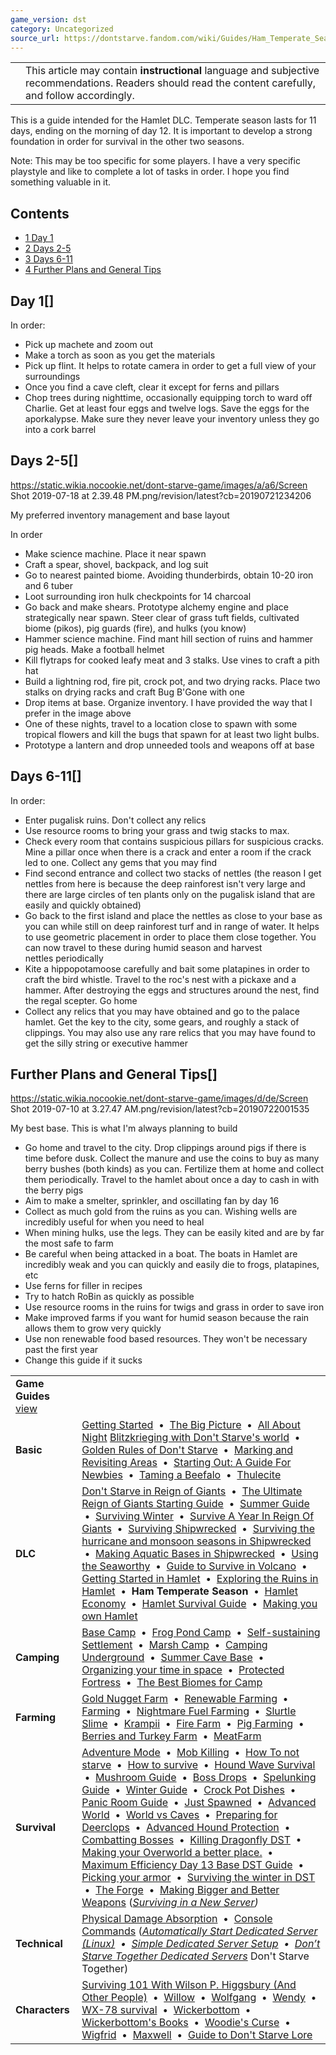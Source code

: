 ```yaml
---
game_version: dst
category: Uncategorized
source_url: https://dontstarve.fandom.com/wiki/Guides/Ham_Temperate_Season
---
```


|  |  |
| --- | --- |
|  | This article may contain **instructional** language and subjective recommendations. Readers should read the content carefully, and follow accordingly. |

This is a guide intended for the Hamlet DLC. Temperate season lasts for 11 days, ending on the morning of day 12. It is important to develop a strong foundation in order for survival in the other two seasons.

Note: This may be too specific for some players. I have a very specific playstyle and like to complete a lot of tasks in order. I hope you find something valuable in it.

## Contents

* [1 Day 1](#Day_1)
* [2 Days 2-5](#Days_2-5)
* [3 Days 6-11](#Days_6-11)
* [4 Further Plans and General Tips](#Further_Plans_and_General_Tips)

## Day 1[]

In order:

* Pick up machete and zoom out
* Make a torch as soon as you get the materials
* Pick up flint. It helps to rotate camera in order to get a full view of your surroundings
* Once you find a cave cleft, clear it except for ferns and pillars
* Chop trees during nighttime, occasionally equipping torch to ward off Charlie. Get at least four eggs and twelve logs. Save the eggs for the aporkalypse. Make sure they never leave your inventory unless they go into a cork barrel

## Days 2-5[]

 https://static.wikia.nocookie.net/dont-starve-game/images/a/a6/Screen Shot 2019-07-18 at 2.39.48 PM.png/revision/latest?cb=20190721234206 

My preferred inventory management and base layout

 

In order

* Make science machine. Place it near spawn
* Craft a spear, shovel, backpack, and log suit
* Go to nearest painted biome. Avoiding thunderbirds, obtain 10-20 iron and 6 tuber
* Loot surrounding iron hulk checkpoints for 14 charcoal
* Go back and make shears. Prototype alchemy engine and place strategically near spawn. Steer clear of grass tuft fields, cultivated biome (pikos), pig guards (fire), and hulks (you know)
* Hammer science machine. Find mant hill section of ruins and hammer pig heads. Make a football helmet
* Kill flytraps for cooked leafy meat and 3 stalks. Use vines to craft a pith hat
* Build a lightning rod, fire pit, crock pot, and two drying racks. Place two stalks on drying racks and craft Bug B'Gone with one
* Drop items at base. Organize inventory. I have provided the way that I prefer in the image above
* One of these nights, travel to a location close to spawn with some tropical flowers and kill the bugs that spawn for at least two light bulbs.
* Prototype a lantern and drop unneeded tools and weapons off at base

## Days 6-11[]

In order:

* Enter pugalisk ruins. Don't collect any relics
* Use resource rooms to bring your grass and twig stacks to max.
* Check every room that contains suspicious pillars for suspicious cracks. Mine a pillar once when there is a crack and enter a room if the crack led to one. Collect any gems that you may find
* Find second entrance and collect two stacks of nettles (the reason I get nettles from here is because the deep rainforest isn't very large and there are large circles of ten plants only on the pugalisk island that are easily and quickly obtained)
* Go back to the first island and place the nettles as close to your base as you can while still on deep rainforest turf and in range of water. It helps to use geometric placement in order to place them close together. You can now travel to these during humid season and harvest nettles periodically
* Kite a hippopotamoose carefully and bait some platapines in order to craft the bird whistle. Travel to the roc's nest with a pickaxe and a hammer. After destroying the eggs and structures around the nest, find the regal scepter. Go home
* Collect any relics that you may have obtained and go to the palace hamlet. Get the key to the city, some gears, and roughly a stack of clippings. You may also use any rare relics that you may have found to get the silly string or executive hammer

## Further Plans and General Tips[]

 https://static.wikia.nocookie.net/dont-starve-game/images/d/de/Screen Shot 2019-07-10 at 3.27.47 AM.png/revision/latest?cb=20190722001535 

My best base. This is what I'm always planning to build

 

* Go home and travel to the city. Drop clippings around pigs if there is time before dusk. Collect the manure and use the coins to buy as many berry bushes (both kinds) as you can. Fertilize them at home and collect them periodically. Travel to the hamlet about once a day to cash in with the berry pigs
* Aim to make a smelter, sprinkler, and oscillating fan by day 16
* Collect as much gold from the ruins as you can. Wishing wells are incredibly useful for when you need to heal
* When mining hulks, use the legs. They can be easily kited and are by far the most safe to farm
* Be careful when being attacked in a boat. The boats in Hamlet are incredibly weak and you can quickly and easily die to frogs, platapines, etc
* Use ferns for filler in recipes
* Try to hatch RoBin as quickly as possible
* Use resource rooms in the ruins for twigs and grass in order to save iron
* Make improved farms if you want for humid season because the rain allows them to grow very quickly
* Use non renewable food based resources. They won't be necessary past the first year
* Change this guide if it sucks

|  |  |
| --- | --- |
| **Game Guides** [view](/wiki/Template:Guide "Template:Guide") | |
| **Basic** | [Getting Started](/wiki/Guides/Getting_Started_Guide "Guides/Getting Started Guide")  •  [The Big Picture](/wiki/Guides/The_Big_Picture "Guides/The Big Picture")  •  [All About Night](/wiki/Guides/All_About_Night "Guides/All About Night") [Blitzkrieging with Don't Starve's world](/wiki/Guides/Blitzkrieging_with_Don%27t_Starve%27s_world "Guides/Blitzkrieging with Don't Starve's world")  •  [Golden Rules of Don't Starve](/wiki/Guides/Golden_Rules_of_Don%27t_Starve "Guides/Golden Rules of Don't Starve")  •  [Marking and Revisiting Areas](/wiki/Guides/Marking_and_Revisiting_Areas "Guides/Marking and Revisiting Areas")  •  [Starting Out: A Guide For Newbies](/wiki/Guides/Starting_Out:_A_Guide_For_Newbies "Guides/Starting Out: A Guide For Newbies")  •  [Taming a Beefalo](/wiki/Guides/Taming_a_Beefalo "Guides/Taming a Beefalo")  •  [Thulecite](/wiki/Guides/Thulecite "Guides/Thulecite") |
| **DLC** | [Don't Starve in Reign of Giants](/wiki/Guides/Don%27t_Starve_in_Reign_of_Giants "Guides/Don't Starve in Reign of Giants")  •  [The Ultimate Reign of Giants Starting Guide](/wiki/Guides/The_Ultimate_Reign_Of_Giants_Starting_Guide "Guides/The Ultimate Reign Of Giants Starting Guide")  •  [Summer Guide](/wiki/Guides/Summer_Guide "Guides/Summer Guide")  •  [Surviving Winter](/wiki/Guides/Surviving_Winter "Guides/Surviving Winter")  •  [Survive A Year In Reign Of Giants](/wiki/Guides/Survive_A_Year_In_Reign_Of_Giants "Guides/Survive A Year In Reign Of Giants")  •  [Surviving Shipwrecked](/wiki/Guides/Surviving_Shipwrecked "Guides/Surviving Shipwrecked")  •  [Surviving the hurricane and monsoon seasons in Shipwrecked](/wiki/Guides/Surviving_a_year_in_Shipwrecked "Guides/Surviving a year in Shipwrecked")  •  [Making Aquatic Bases in Shipwrecked](/wiki/Guides/Making_Aquatic_Bases_in_Shipwrecked "Guides/Making Aquatic Bases in Shipwrecked")  •  [Using the Seaworthy](/wiki/Guides/From_SW_to_RoG_via_the_Seaworthy! "Guides/From SW to RoG via the Seaworthy!")  •  [Guide to Survive in Volcano](/wiki/Guides/Guide_to_Survive_in_Volcano "Guides/Guide to Survive in Volcano")  •  [Getting Started in Hamlet](/wiki/Guides/Getting_Started_in_Hamlet "Guides/Getting Started in Hamlet")  •  [Exploring the Ruins in Hamlet](/wiki/Guides/Exploring_the_Ruins_in_Hamlet "Guides/Exploring the Ruins in Hamlet")  •  **Ham Temperate Season**  •  [Hamlet Economy](/wiki/Guides/Hamlet_Economy "Guides/Hamlet Economy")  •  [Hamlet Survival Guide](/wiki/Guides/Hamlet_Survival_Guide "Guides/Hamlet Survival Guide")  •  [Making you own Hamlet](/wiki/Guides/Making_you_own_Hamlet "Guides/Making you own Hamlet") |
| **Camping** | [Base Camp](/wiki/Guides/Base_Camp_Guide "Guides/Base Camp Guide")  •  [Frog Pond Camp](/wiki/Guides/Frog_Pond_Camp_Guide "Guides/Frog Pond Camp Guide")  •  [Self-sustaining Settlement](/wiki/Guides/Self-sustaining_Settlement_Guide "Guides/Self-sustaining Settlement Guide")  •  [Marsh Camp](/wiki/Guides/Marsh_Camp_Guide "Guides/Marsh Camp Guide")  •  [Camping Underground](/wiki/Guides/Camping_Underground "Guides/Camping Underground")  •  [Summer Cave Base](/wiki/Guides/Summer_Cave_Base "Guides/Summer Cave Base")  •  [Organizing your time in space](/wiki/Guides/Organizing_your_time_in_space "Guides/Organizing your time in space")  •  [Protected Fortress](/wiki/Guides/Protected_Fortress "Guides/Protected Fortress")  •  [The Best Biomes for Camp](/wiki/Guides/The_Best_Biomes_for_Camp "Guides/The Best Biomes for Camp") |
| **Farming** | [Gold Nugget Farm](/wiki/Guides/Gold_Nugget_Farm_Guide "Guides/Gold Nugget Farm Guide")  •  [Renewable Farming](/wiki/Guides/Renewable_Farming "Guides/Renewable Farming")  •  [Farming](/wiki/Guides/Farming "Guides/Farming")  •  [Nightmare Fuel Farming](/wiki/Guides/Nightmare_Fuel_Farming "Guides/Nightmare Fuel Farming")  •  [Slurtle Slime](/wiki/Guides/Slurtle_Slime_Guide "Guides/Slurtle Slime Guide")  •  [Krampii](/wiki/Guides/Managing_Naughtiness "Guides/Managing Naughtiness")  •  [Fire Farm](/wiki/Guides/Fire_Farm "Guides/Fire Farm")  •  [Pig Farming](/wiki/Guides/Pig_Farming "Guides/Pig Farming")  •  [Berries and Turkey Farm](/wiki/Guides/Incredible_Inedible "Guides/Incredible Inedible")  •  [MeatFarm](/wiki/Guides/MeatFarm "Guides/MeatFarm") |
| **Survival** | [Adventure Mode](/wiki/Guides/Adventure_Guide "Guides/Adventure Guide")  •  [Mob Killing](/wiki/Guides/Mob_Killing_Guide "Guides/Mob Killing Guide")  •  [How To not starve](/wiki/Guides/How_to_not_starve "Guides/How to not starve")  •  [How to survive](/wiki/Guides/How_to_Survive "Guides/How to Survive")  •  [Hound Wave Survival](/wiki/Guides/Hound_Wave_Survival_Guide "Guides/Hound Wave Survival Guide")  •  [Mushroom Guide](/wiki/Guides/Mushroom_Guide "Guides/Mushroom Guide")  •  [Boss Drops](/wiki/Guides/What_To_Do_With_Boss_Drops "Guides/What To Do With Boss Drops")  •  [Spelunking Guide](/wiki/Guides/Spelunking_Guide "Guides/Spelunking Guide")  •  [Winter Guide](/wiki/Guides/Winter_Guide "Guides/Winter Guide")  •  [Crock Pot Dishes](/wiki/Guides/Crock_Pot_Dishes "Guides/Crock Pot Dishes")  •  [Panic Room Guide](/wiki/Guides/Panic_Room "Guides/Panic Room")  •  [Just Spawned](/wiki/Guides/You_Have_Just_Spawned,_Now_What%3F%3F "Guides/You Have Just Spawned, Now What??")  •  [Advanced World](/wiki/Guides/Advanced_World "Guides/Advanced World")  •  [World vs Caves](/wiki/Guides/World_vs_Caves "Guides/World vs Caves")  •  [Preparing for Deerclops](/wiki/Guides/Preparing_for_Deerclops "Guides/Preparing for Deerclops")  •  [Advanced Hound Protection](/wiki/Guides/Advanced_Hound_Protection "Guides/Advanced Hound Protection")  •  [Combatting Bosses](/wiki/Guides/Combatting_Bosses "Guides/Combatting Bosses")  •  [Killing Dragonfly DST](/wiki/Guides/Killing_Dragonfly_DST "Guides/Killing Dragonfly DST")  •  [Making your Overworld a better place.](/wiki/Guides/Making_your_Overworld_a_better_place. "Guides/Making your Overworld a better place.")  •  [Maximum Efficiency Day 13 Base DST Guide](/wiki/Guides/Maximum_Efficiency_Day_13_Base_DST_Guide "Guides/Maximum Efficiency Day 13 Base DST Guide")  •  [Picking your armor](/wiki/Guides/Picking_your_armor "Guides/Picking your armor")  •  [Surviving the winter in DST](/wiki/Guides/Surviving_the_winter_in_DST "Guides/Surviving the winter in DST")  •  [The Forge](/wiki/Guides/The_Forge "Guides/The Forge")  •  [Making Bigger and Better Weapons](/wiki/Guides/Making_Bigger_and_Better_Weapons "Guides/Making Bigger and Better Weapons")  (*[Surviving in a New Server](/wiki/Guides/Surviving_in_a_New_Server "Guides/Surviving in a New Server"))* |
| **Technical** | [Physical Damage Absorption](/wiki/Guides/Physical_Damage_Absorption "Guides/Physical Damage Absorption")  •  [Console Commands](/wiki/Guides/Console "Guides/Console")  (*[Automatically Start Dedicated Server (Linux)](/wiki/Guides/Automatically_Start_Dedicated_Server_(Linux) "Guides/Automatically Start Dedicated Server (Linux)")  •  [Simple Dedicated Server Setup](/wiki/Guides/Simple_Dedicated_Server_Setup "Guides/Simple Dedicated Server Setup")  •  [Don’t Starve Together Dedicated Servers](/wiki/Guides/Don%E2%80%99t_Starve_Together_Dedicated_Servers "Guides/Don’t Starve Together Dedicated Servers")* Don't Starve Together) |
| **Characters** | [Surviving 101 With Wilson P. Higgsbury (And Other People)](/wiki/Guides/Surviving_101_With_Wilson_P._Higgsbury_(And_Other_People) "Guides/Surviving 101 With Wilson P. Higgsbury (And Other People)")  •  [Willow](/wiki/Guides/Character_guide-Willow "Guides/Character guide-Willow")  •  [Wolfgang](/wiki/Guides/Character_guide_-_Wolfgang,_The_Strongman "Guides/Character guide - Wolfgang, The Strongman")  •  [Wendy](/wiki/Guides/Character_guides-Wendy "Guides/Character guides-Wendy")  •  [WX-78 survival](/wiki/Guides/WX-78_survival "Guides/WX-78 survival")  •  [Wickerbottom](/wiki/Guides/Wickerbottom "Guides/Wickerbottom")  •  [Wickerbottom's Books](/wiki/Guides/Character_guide_-_Wickerbottom%27s_Books "Guides/Character guide - Wickerbottom's Books")  •  [Woodie's Curse](/wiki/Guides/Woodie%27s_Curse "Guides/Woodie's Curse")  •  [Wigfrid](/wiki/User_blog:Cmshaw/Adventure_Mode_with_Wigfrid_Guide "User blog:Cmshaw/Adventure Mode with Wigfrid Guide")  •  [Maxwell](/wiki/Guides/Character_Guide_-_Maxwell "Guides/Character Guide - Maxwell")  •  [Guide to Don't Starve Lore](/wiki/Guides/Guide_to_Don%27t_Starve_Lore "Guides/Guide to Don't Starve Lore") |
